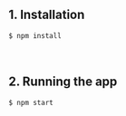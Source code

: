 ## 1. Installation

```bash
$ npm install
```

<br>

## 2. Running the app

```bash
$ npm start
```
